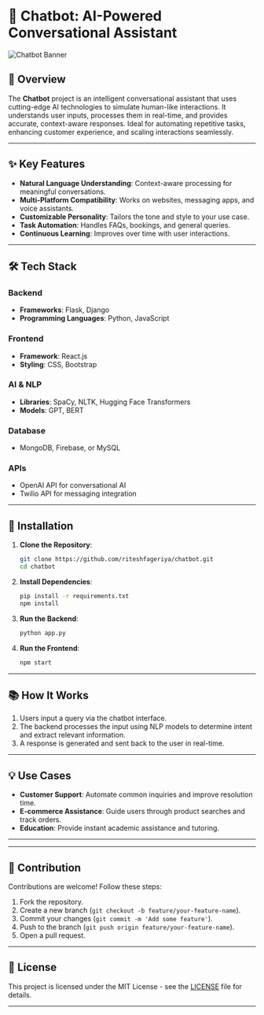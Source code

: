 # 🤖 Chatbot: AI-Powered Conversational Assistant

![Chatbot Banner](https://github.com/schnrj/ChatBot/blob/main/ChatBot.jpg)

## 🚀 Overview
The **Chatbot** project is an intelligent conversational assistant that uses cutting-edge AI technologies to simulate human-like interactions. It understands user inputs, processes them in real-time, and provides accurate, context-aware responses. Ideal for automating repetitive tasks, enhancing customer experience, and scaling interactions seamlessly.

---

## ✨ Key Features
- **Natural Language Understanding**: Context-aware processing for meaningful conversations.
- **Multi-Platform Compatibility**: Works on websites, messaging apps, and voice assistants.
- **Customizable Personality**: Tailors the tone and style to your use case.
- **Task Automation**: Handles FAQs, bookings, and general queries.
- **Continuous Learning**: Improves over time with user interactions.

---

## 🛠️ Tech Stack
### **Backend**
- **Frameworks**: Flask, Django
- **Programming Languages**: Python, JavaScript

### **Frontend**
- **Framework**: React.js
- **Styling**: CSS, Bootstrap

### **AI & NLP**
- **Libraries**: SpaCy, NLTK, Hugging Face Transformers
- **Models**: GPT, BERT

### **Database**
- MongoDB, Firebase, or MySQL

### **APIs**
- OpenAI API for conversational AI
- Twilio API for messaging integration

---

## 🔧 Installation
1. **Clone the Repository**:
   ```bash
   git clone https://github.com/riteshfageriya/chatbot.git
   cd chatbot
   ```

2. **Install Dependencies**:
   ```bash
   pip install -r requirements.txt
   npm install
   ```

3. **Run the Backend**:
   ```bash
   python app.py
   ```

4. **Run the Frontend**:
   ```bash
   npm start
   ```

---

## 📚 How It Works
1. Users input a query via the chatbot interface.
2. The backend processes the input using NLP models to determine intent and extract relevant information.
3. A response is generated and sent back to the user in real-time.

---

## 💡 Use Cases
- **Customer Support**: Automate common inquiries and improve resolution time.
- **E-commerce Assistance**: Guide users through product searches and track orders.
- **Education**: Provide instant academic assistance and tutoring.

---



---

## 🤝 Contribution
Contributions are welcome! Follow these steps:
1. Fork the repository.
2. Create a new branch (`git checkout -b feature/your-feature-name`).
3. Commit your changes (`git commit -m 'Add some feature'`).
4. Push to the branch (`git push origin feature/your-feature-name`).
5. Open a pull request.

---

## 📜 License
This project is licensed under the MIT License - see the [LICENSE](LICENSE) file for details.

---
